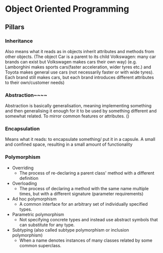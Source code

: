 # Object Oriented Programming

## Pillars

### Inheritance

Also means what it reads as in objects inherit attributes and methods from other objects.
(The object Car is a parent to its child Volkswagen: many car brands can exist but Volkswagen makes cars their own way)
(e.g. Lamborghini makes sports cars(faster acceleration, wider tyres etc.) and Toyota makes general use cars (not
necessarily faster or with wide tyres). Each brand still makes cars, but each brand introduces different attributes to
their own/customer needs)

### Abstraction~~~~

Abstraction is basically generalisation, meaning implementing something and then generalising it enough for it to be
used by something different and somewhat related.
To mirror common features or attributes. ()

### Encapsulation

Means what it reads: to encapsulate something/ put it in a capsule. A small and confined space, resulting in a small
amount of functionality

### Polymorphism

- Overriding
    - The process of re-declaring a parent class' method with a different definition
- Overloading
    - The process of declaring a method with the same name multiple times, but with a different signature (parameter
      requirements)
- Ad hoc polymorphism
    - A common interface for an arbitrary set of individually specified types.
- Parametric polymorphism
    - Not specifying concrete types and instead use abstract symbols that can substitute for any
      type.
- Subtyping (also called subtype polymorphism or inclusion polymorphism)
    - When a name denotes instances of many classes
      related by some common superclass.

